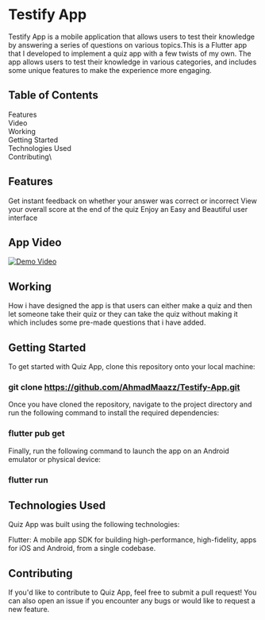 # Testify App
Testify App is a mobile application that allows users to test their knowledge by answering a series of questions on various topics.This is a Flutter app that I developed to implement a quiz app with a few twists of my own. 
The app allows users to test their knowledge in various categories, and includes some unique 
features to make the experience more engaging.

## Table of Contents
Features\
Video\
Working\
Getting Started\
Technologies Used\
Contributing\

## Features
Get instant feedback on whether your answer was correct or incorrect
View your overall score at the end of the quiz
Enjoy an Easy and Beautiful user interface

## App Video
[![Demo Video](https://img.youtube.com/vi/3h9UCqSwsfc/0.jpg)](https://www.youtube.com/watch?v=3h9UCqSwsfc)


## Working
How i have designed the app is that users can either make a quiz and then let someone take their quiz or they can take the quiz without making it which includes some pre-made questions that i have added.

## Getting Started
To get started with Quiz App, clone this repository onto your local machine:

### git clone https://github.com/AhmadMaazz/Testify-App.git

Once you have cloned the repository, navigate to the project directory and run the following command to install the required dependencies:

### flutter pub get

Finally, run the following command to launch the app on an Android emulator or physical device:

### flutter run

## Technologies Used
Quiz App was built using the following technologies:

Flutter: A mobile app SDK for building high-performance, high-fidelity, apps for iOS and Android, from a single codebase.

## Contributing
If you'd like to contribute to Quiz App, feel free to submit a pull request! You can also open an issue if you encounter any bugs or would like to request a new feature.
